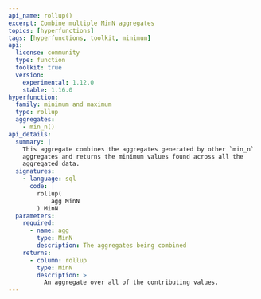 ```yaml
---
api_name: rollup()
excerpt: Combine multiple MinN aggregates
topics: [hyperfunctions]
tags: [hyperfunctions, toolkit, minimum]
api:
  license: community
  type: function
  toolkit: true
  version:
    experimental: 1.12.0
    stable: 1.16.0
hyperfunction:
  family: minimum and maximum
  type: rollup
  aggregates:
    - min_n()
api_details:
  summary: |
    This aggregate combines the aggregates generated by other `min_n`
    aggregates and returns the minimum values found across all the
    aggregated data.
  signatures:
    - language: sql
      code: |
        rollup(
            agg MinN
        ) MinN
  parameters:
    required:
      - name: agg
        type: MinN
        description: The aggregates being combined
    returns:
      - column: rollup
        type: MinN
        description: >
          An aggregate over all of the contributing values.
---
```


